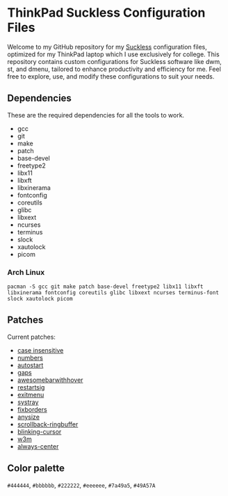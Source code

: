 # ThinkPad Suckless Configuration Files

Welcome to my GitHub repository for my [Suckless](https://suckless.org/) configuration files, optimized for my ThinkPad laptop which I use exclusively for college. This repository contains custom configurations for Suckless software like dwm, st, and dmenu, tailored to enhance productivity and efficiency for me. Feel free to explore, use, and modify these configurations to suit your needs.

## Dependencies

These are the required dependencies for all the tools to work.
- gcc
- git
- make
- patch
- base-devel
- freetype2
- libx11
- libxft
- libxinerama
- fontconfig
- coreutils
- glibc
- libxext
- ncurses
- terminus
- slock
- xautolock
- picom

### Arch Linux
```
pacman -S gcc git make patch base-devel freetype2 libx11 libxft libxinerama fontconfig coreutils glibc libxext ncurses terminus-font slock xautolock picom
```
## Patches

Current patches:
- [case insensitive](https://tools.suckless.org/dmenu/patches/case-insensitive/)
- [numbers](https://tools.suckless.org/dmenu/patches/numbers/)
- [autostart](https://dwm.suckless.org/patches/autostart/)
- [gaps](https://dwm.suckless.org/patches/gaps/)
- [awesomebarwithhover](https://dwm.suckless.org/patches/awesomebar/)
- [restartsig](https://dwm.suckless.org/patches/restartsig/)
- [exitmenu](https://dwm.suckless.org/patches/exitmenu/)
- [systray](https://dwm.suckless.org/patches/systray/)
- [fixborders](https://dwm.suckless.org/patches/alpha/)
- [anysize](https://st.suckless.org/patches/anysize/)
- [scrollback-ringbuffer](https://st.suckless.org/patches/scrollback/)
- [blinking-cursor](https://st.suckless.org/patches/blinking_cursor/)
- [w3m](https://st.suckless.org/patches/w3m/)
- [always-center](https://dwm.suckless.org/patches/alwayscenter/)

## Color palette

`#444444`, `#bbbbbb`, `#222222`, `#eeeeee`, `#7a49a5`, `#49A57A`

